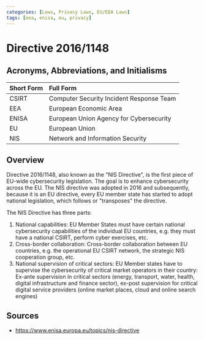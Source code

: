 ```yaml
---
categories: [Laws, Privacy Laws, EU/EEA Laws]
tags: [eea, enisa, eu, privacy]
---
```


# Directive 2016/1148

## Acronyms, Abbreviations, and Initialisms

Short Form | Full Form
:--- | :---
CSIRT | Computer Security Incident Response Team
EEA | European Economic Area
ENISA | European Union Agency for Cybersecurity
EU | European Union
NIS | Network and Information Security

## Overview

Directive 2016/1148, also known as the "NIS Directive", is the first piece of EU-wide cybersecurity legislation. The goal is to enhance cybersecurity across the EU. The NIS directive was adopted in 2016 and subsequently, because it is an EU directive, every EU member state has started to adopt national legislation, which follows or "transposes" the directive.

The NIS Directive has three parts:

1. National capabilities: EU Member States must have certain national cybersecurity capabilities of the individual EU countries, e.g. they must have a national CSIRT, perform cyber exercises, etc.
2. Cross-border collaboration: Cross-border collaboration between EU countries, e.g. the operational EU CSIRT network, the strategic NIS cooperation group, etc.
3. National supervision of critical sectors: EU Member states have to supervise the cybersecurity of critical market operators in their country: Ex-ante supervision in critical sectors (energy, transport, water, health, digital infrastructure and finance sector), ex-post supervision for critical digital service providers (online market places, cloud and online search engines)

## Sources

- https://www.enisa.europa.eu/topics/nis-directive
